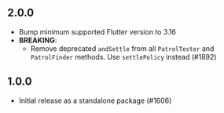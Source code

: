 ## 2.0.0

- Bump minimum supported Flutter version to 3.16
- **BREAKING**:
  - Remove deprecated `andSettle` from all `PatrolTester` and `PatrolFinder`
    methods. Use `settlePolicy` instead (#1892)

## 1.0.0

- Initial release as a standalone package (#1606)
